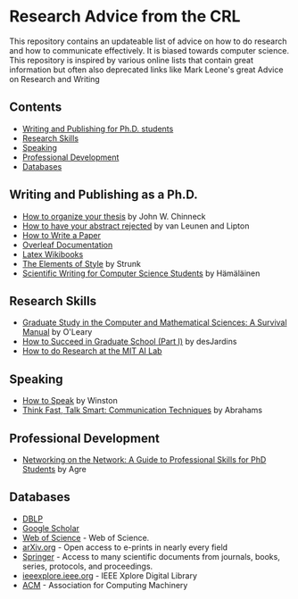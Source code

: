 # Research Advice from the CRL
This repository contains an updateable list of advice on how to do research and how to communicate effectively. It is biased towards computer science.
This repository is inspired by various online lists that contain great information but often also deprecated links like Mark Leone's great Advice on Research and Writing

## Contents
* [Writing and Publishing for Ph.D. students](#writing-and-publishing)
* [Research Skills](#research-skills)
* [Speaking](#speaking)
* [Professional Development](#professional-development)
* [Databases](#databases)

## Writing and Publishing as a Ph.D.
+ [How to organize your thesis](https://www.sce.carleton.ca/faculty/chinneck/thesis.html) by John W. Chinneck 
+ [How to have your abstract rejected](https://www21.in.tum.de/~nipkow/Misc/reject.html) by van Leunen and Lipton
+ [How to Write a Paper](http://www-mech.eng.cam.ac.uk/mmd/ashby-paper-V6.pdf)
+ [Overleaf Documentation](https://www.overleaf.com/learn)
+ [Latex Wikibooks](https://en.wikibooks.org/wiki/LaTeX)
+ [The Elements of Style](https://en.wikisource.org/wiki/The_Elements_of_Style) by Strunk
+ [Scientific Writing for Computer Science Students](https://www.cs.joensuu.fi/pages/whamalai/sciwri/sciwri.pdf) by Hämäläinen

## Research Skills
+ [Graduate Study in the Computer and Mathematical Sciences: A Survival Manual](https://www.cs.umd.edu/~oleary/gradstudy/gradstudy.html) by O'Leary
+ [How to Succeed in Graduate School (Part I)](https://www.cs.princeton.edu/~jrex/teaching/spring2005/fft/acm_gradschool.htm) by desJardins
+ [How to do Research at the MIT AI Lab](https://dspace.mit.edu/handle/1721.1/41487)

## Speaking
+ [How to Speak](https://www.youtube.com/watch?v=Unzc731iCUY) by Winston
+ [Think Fast, Talk Smart: Communication Techniques](https://www.youtube.com/watch?v=HAnw168huqA) by Abrahams

## Professional Development
+ [Networking on the Network: A Guide to Professional Skills for PhD Students](https://homes.cs.washington.edu/~mernst/advice/agre-networking-on-the-network-20050814.html) by Agre

## Databases
+ [DBLP](https://dblp.org/search/)
+ [Google Scholar](https://scholar.google.com/)
+ [Web of Science](https://webofknowledge.com) - Web of Science.
+ [arXiv.org](https://arxiv.org/) - Open access to e-prints in nearly every field
+ [Springer](https://link.springer.com/) - Access to many scientific documents from journals, books, series, protocols, and proceedings.
+ [ieeexplore.ieee.org](https://ieeexplore.ieee.org/Xplore/home.jsp) - IEEE Xplore Digital Library
+ [ACM](https://dl.acm.org/) - Association for Computing Machinery
